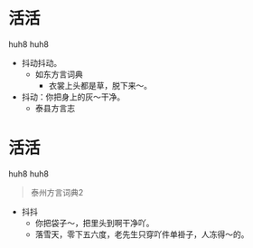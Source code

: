 # 活活
huh8 huh8
+ 抖动抖动。
  * 如东方言词典
    - 衣裳上头都是草，脱下来～。
+ 抖动：你把身上的灰～干净。
  * 泰县方言志


# 活活
huh8 huh8
> 泰州方言词典2
- 抖抖
  - 你把袋子～，把里头到啊干净吖。
  - 落雪天，零下五六度，老先生只穿吖件单褂子，人冻得～的。
